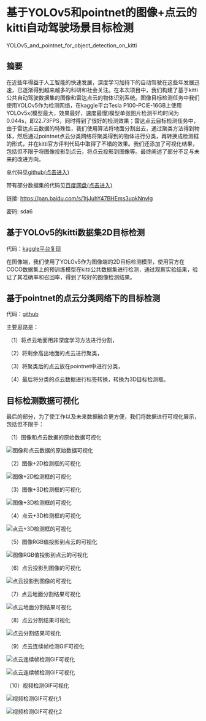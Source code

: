 # 基于YOLOv5和pointnet的图像+点云的kitti自动驾驶场景目标检测

YOLOv5_and_pointnet_for_object_detection_on_kitti

## 摘要

​	在近些年得益于人工智能的快速发展，深度学习加持下的自动驾驶在这些年发展迅速，已逐渐得到越来越多的科研和社会关注。在本次项目中，我们构建了基于kitti公共自动驾驶数据集的图像和雷达点云的物体识别系统。图像目标检测任务中我们使用YOLOv5作为检测网络，在kaggle平台Tesla P100-PCIE-16GB上使用YOLOv5x(模型最大，效果最好，速度最慢)模型单张图片检测平均时间为0.044s，即22.73FPS，同时得到了很好的检测效果；雷达点云目标检测任务中，由于雷达点云数据的特殊性，我们使用算法将地面分割出去，通过聚类方法得到物体，然后通过pointnet点云分类网络将聚类得到的物体进行分类，再转换成检测框的形式，并在kitti官方评判代码中取得了不错的效果。我们还添加了可视化结果，包括但不限于将图像投影到点云，将点云投影到图像等。最终阐述了部分不足与未来的改进方向。

总代码见[github(点击进入)](https://github.com/Longxiaoze/YOLOv5_and_pointnet_for_object_detection_on_kitti)

带有部分数据集的代码见[百度网盘(点击进入)](https://pan.baidu.com/s/1tjJuhY47BHEms3uokNnvIg  )

链接: https://pan.baidu.com/s/1tjJuhY47BHEms3uokNnvIg  

密码: sda6



## 基于YOLOv5的kitti数据集2D目标检测

代码：[kaggle平台复现](https://www.kaggle.com/longxiaoze/yolov5-in-kitti-detection/notebook)

在图像端，我们使用了YOLOv5作为图像端的2D目标检测模型，使用官方在COCO数据集上的预训练模型在kitti公共数据集进行检测，通过观察实验结果，验证了其准确率和召回率，得到了较好的图像检测结果。



## 基于pointnet的点云分类网络下的目标检测

代码：[github](https://github.com/Longxiaoze/YOLOv5_and_pointnet_for_object_detection_on_kitti)

主要思路是：

​	（1）将点云地面用非深度学习方法进行分割，

​	（2）将剩余高出地面的点云进行聚类，

​	（3）将聚类后的点云放在pointnet中进行分类，

​	（4）最后将分类的点云数据进行标签转换，转换为3D目标检测框。



## 目标检测数据可视化

​	最后的部分，为了使工作以及未来数据融合更方便，我们将数据进行可视化展示，包括但不限于：

​	（1）图像和点云数据的原始数据可视化

![图像和点云数据的原始数据可视化](img_for_md/图像和点云数据的原始数据可视化.png)

​	（2）图像+2D检测框的可视化

![图像+2D检测框的可视化](img_for_md/图像+2D检测框的可视化.png)

​	（3）图像+3D检测框的可视化

![图像+3D检测框的可视化](img_for_md/图像+3D检测框的可视化.png)

​	（4）点云+3D检测框的可视化

![点云+3D检测框的可视化](img_for_md/点云+3D检测框的可视化.png)

​	（5）图像RGB值投影到点云的可视化

![图像RGB值投影到点云的可视化](img_for_md/图像RGB值投影到点云的可视化.png)

​	（6）点云投影到图像的可视化

![点云投影到图像的可视化](img_for_md/点云投影到图像的可视化.png)

​	（7）点云地面分割结果可视化

![点云地面分割结果可视化](img_for_md/点云地面分割结果可视化.png)

​	（8）点云分割结果可视化

![点云分割结果可视化](img_for_md/点云分割结果可视化.png)

​	（9）点云连续帧检测GIF可视化

![点云连续帧检测GIF可视化](img_for_md/点云连续帧检测GIF可视化.GIF)

![点云连续帧检测GIF可视化](img_for_md/点云连续帧检测GIF可视化.GIF)

  （10）视频检测GIF可视化

![视频检测GIF可视化1](img_for_md/视频检测GIF可视化1.GIF)

![视频检测GIF可视化2](img_for_md/视频检测GIF可视化2.GIF)
